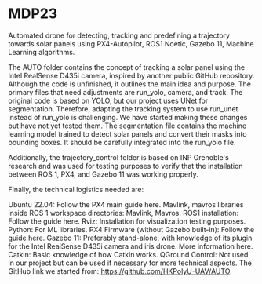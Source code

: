 # MDP23
Automated drone for detecting, tracking and predefining a trajectory towards solar panels using PX4-Autopilot, ROS1 Noetic, Gazebo 11, Machine Learning algorithms.


The AUTO folder contains the concept of tracking a solar panel using the Intel RealSense D435i camera, inspired by another public GitHub repository. Although the code is unfinished, it outlines the main idea and purpose. The primary files that need adjustments are run_yolo, camera, and track. The original code is based on YOLO, but our project uses UNet for segmentation. Therefore, adapting the tracking system to use run_unet instead of run_yolo is challenging. We have started making these changes but have not yet tested them. The segmentation file contains the machine learning model trained to detect solar panels and convert their masks into bounding boxes. It should be carefully integrated into the run_yolo file.

Additionally, the trajectory_control folder is based on INP Grenoble's research and was used for testing purposes to verify that the installation between ROS 1, PX4, and Gazebo 11 was working properly.

Finally, the technical logistics needed are:

Ubuntu 22.04: Follow the PX4 main guide here.
Mavlink, mavros libraries inside ROS 1 workspace directories: Mavlink, Mavros.
ROS1 installation: Follow the guide here.
Rviz: Installation for visualization testing purposes.
Python: For ML libraries.
PX4 Firmware (without Gazebo built-in): Follow the guide here.
Gazebo 11: Preferably stand-alone, with knowledge of its plugin for the Intel RealSense D435i camera and iris drone. More information here.
Catkin: Basic knowledge of how Catkin works.
QGround Control: Not used in our project but can be used if necessary for more technical aspects.
The GitHub link we started from: https://github.com/HKPolyU-UAV/AUTO.
